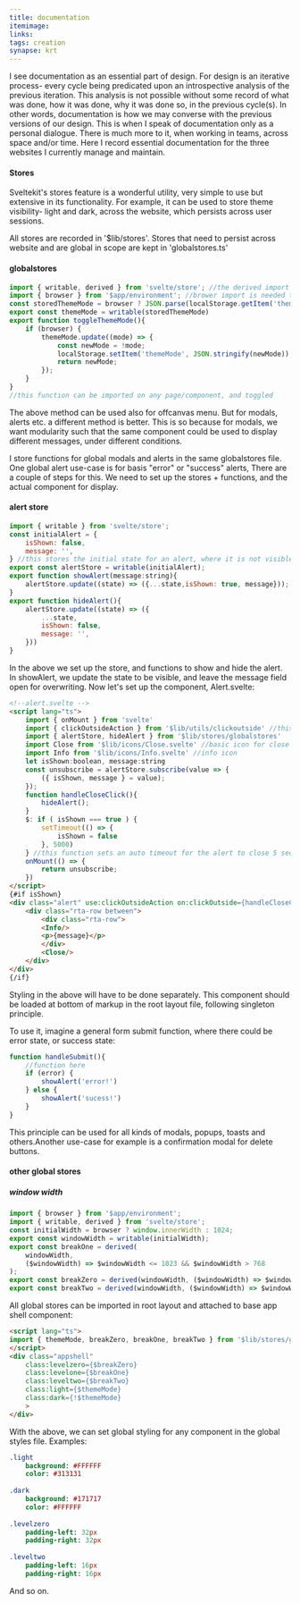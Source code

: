 ```yaml
---
title: documentation
itemimage: 
links:
tags: creation
synapse: kṛt
---
```


I see documentation as an essential part of design. For design is an iterative process- every cycle being predicated upon an introspective analysis of the previous iteration. This analysis is not possible without some record of what was done, how it was done, why it was done so, in the previous cycle(s). In other words, documentation is how we may converse with the previous versions of our design. This is when I speak of documentation only as a personal dialogue. There is much more to it, when working in teams, across space and/or time. Here I record essential documentation for the three websites I currently manage and maintain.

#### Stores
Sveltekit's stores feature is a wonderful utility, very simple to use but extensive in its functionality. For example, it can be used to store theme visibility- light and dark, across the website, which persists across user sessions.

All stores are recorded in '$lib/stores'. Stores that need to persist across website and are global in scope are kept in 'globalstores.ts'

#### globalstores

```javascript
import { writable, derived } from 'svelte/store'; //the derived import will help derive breakpoints from a single store of window width.
import { browser } from '$app/environment'; //brower import is needed to calculate window width
const storedThemeMode = browser ? JSON.parse(localStorage.getItem('themeMode') || 'false') : false; //local storage only maintains string, not number or boolean. this converts a boolean to string using json parse
export const themeMode = writable(storedThemeMode)
export function toggleThemeMode(){
	if (browser) {
		themeMode.update((mode) => {
			const newMode = !mode;
			localStorage.setItem('themeMode', JSON.stringify(newMode));
			return newMode;
		});
	}
}
//this function can be imported on any page/component, and toggled
```

The above method can be used also for offcanvas menu. But for modals, alerts etc. a different method is better. This is so because for modals, we want modularity such that the same component could be used to display different messages, under different conditions.

I store functions for global modals and alerts in the same globalstores file. One global alert use-case is for basis "error" or "success" alerts, There are a couple of steps for this. We need to set up the stores + functions, and the actual component for display. 

#### alert store

```javascript
import { writable } from 'svelte/store';
const initialAlert = {
	isShown: false,
	message: '', 
} //this stores the initial state for an alert, where it is not visible, and the message field is blank
export const alertStore = writable(initialAlert);
export function showAlert(message:string){
	alertStore.update((state) => ({...state,isShown: true, message}));
}
export function hideAlert(){
	alertStore.update((state) => ({
		...state,
		isShown: false,
		message: '',
	}))
}
```

In the above we set up the store, and functions to show and hide the alert. In showAlert, we update the state to be visible, and leave the message field open for overwriting. Now let's set up the component, Alert.svelte:

```html
<!--alert.svelte -->
<script lang="ts">
	import { onMount } from 'svelte'
	import { clickOutsideAction } from '$lib/utils/clickoutside' //this utility is documented separately in the global utilities section
	import { alertStore, hideAlert } from '$lib/stores/globalstores'
	import Close from '$lib/icons/Close.svelte' //basic icon for close button
	import Info from '$lib/icons/Info.svelte' //info icon
	let isShown:boolean, message:string
	const unsubscribe = alertStore.subscribe(value => {
		({ isShown, message } = value);
	});
	function handleCloseClick(){
		hideAlert();
	}
	$: if ( isShown === true ) {
		setTimeout(() => {
			isShown = false
		}, 5000)
	} //this function sets an auto timeout for the alert to close 5 seconds after it is displayed.
	onMount(() => {
		return unsubscribe;
	})
</script>
{#if isShown}
<div class="alert" use:clickOutsideAction on:clickOutside={handleCloseClick}>
	<div class="rta-row between">
		<div class="rta-row">
		<Info/>
		<p>{message}</p>
		</div>
		<Close/>
	</div>
</div>
{/if}
```

Styling in the above will have to be done separately. This component should be loaded at bottom of markup in the root layout file, following singleton principle.

To use it, imagine a general form submit function, where there could be error state, or success state:

```javascript
function handleSubmit(){
	//function here
	if (error) {
		showAlert('error!')
	} else {
		showAlert('sucess!')
	}
}
```

This principle can be used for all kinds of modals, popups, toasts and others.Another use-case for example is a confirmation modal for delete buttons.

#### other global stores

##### window width
```javascript
import { browser } from '$app/environment';
import { writable, derived } from 'svelte/store';
const initialWidth = browser ? window.innerWidth : 1024;
export const windowWidth = writable(initialWidth);
export const breakOne = derived(
	windowWidth,
	($windowWidth) => $windowWidth <= 1023 && $windowWidth > 768
);
export const breakZero = derived(windowWidth, ($windowWidth) => $windowWidth > 1023);
export const breakTwo = derived(windowWidth, ($windowWidth) => $windowWidth <= 768);
```

All global stores can be imported in root layout and attached to base app shell component:

```html
<script lang="ts">
import { themeMode, breakZero, breakOne, breakTwo } from '$lib/stores/globalstores
</script>
<div class="appshell"
	class:levelzero={$breakZero}
	class:levelone={$breakOne}
	class:leveltwo={$breakTwo}
	class:light={$themeMode}
	class:dark={!$themeMode}
	>
</div>
```

With the above, we can set global styling for any component in the global styles file. Examples:

```sass
.light
	background: #FFFFFF
	color: #313131
	
.dark
	background: #171717
	color: #FFFFFF
	
.levelzero
	padding-left: 32px
	padding-right: 32px
	
.leveltwo
	padding-left: 16px
	padding-right: 16px
```

And so on.
